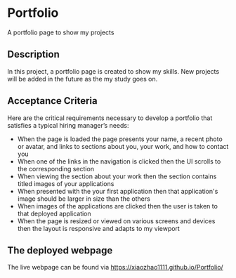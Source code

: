 # Portfolio
A portfolio page to show my projects

## Description
In this project, a portfolio page is created to show my skills. New projects will be added in the future as the my study goes on.

## Acceptance Criteria
Here are the critical requirements necessary to develop a portfolio that satisfies a typical hiring manager’s needs:

* When the page is loaded the page presents your name, a recent photo or avatar, and links to sections about you, your work, and how to contact you
* When one of the links in the navigation is clicked then the UI scrolls to the corresponding section
* When viewing the section about your work then the section contains titled images of your applications
* When presented with the your first application then that application's image should be larger in size than the others
* When images of the applications are clicked then the user is taken to that deployed application
* When the page is resized or viewed on various screens and devices then the layout is responsive and adapts to my viewport

## The deployed webpage  
The live webpage can be found via https://xiaozhao1111.github.io/Portfolio/